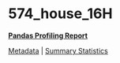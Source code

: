 # 574_house_16H

[**Pandas Profiling Report**](https://epistasislab.github.io/penn-ml-benchmarks/profile/574_house_16H.html)

[Metadata](metadata.yaml) | [Summary Statistics](summary_stats.csv)

